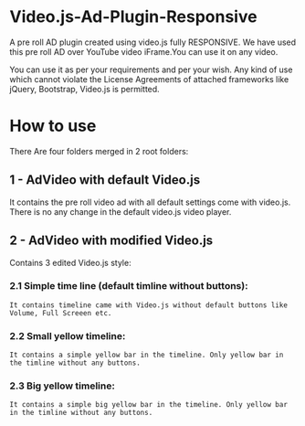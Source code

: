 # Video.js-Ad-Plugin-Responsive
  A pre roll AD plugin created using video.js fully RESPONSIVE. We have used this pre roll AD over YouTube video iFrame.You can use it on any video.

  You can use it as per your requirements and per your wish. Any kind of use which cannot violate the License Agreements of attached frameworks like jQuery, Bootstrap, Video.js is permitted.

# How to use

  There Are four folders merged in 2 root folders:

## 1 - AdVideo with default Video.js
  It contains the pre roll video ad with all default settings come with video.js. There is no any change in the default video.js video player.
      
      
## 2 - AdVideo with modified Video.js
  Contains 3 edited Video.js style:
  
### 2.1 Simple time line (default timline without buttons):
    It contains timeline came with Video.js without default buttons like Volume, Full Screeen etc.
          
### 2.2 Small yellow timeline:
    It contains a simple yellow bar in the timeline. Only yellow bar in the timline without any buttons.

### 2.3 Big yellow timeline:
    It contains a simple big yellow bar in the timeline. Only yellow bar in the timline without any buttons.

